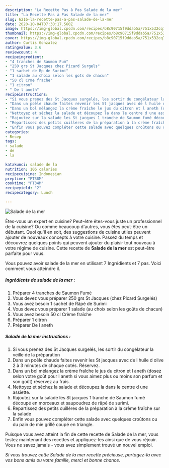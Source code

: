 ```yaml
---
description: "La Recette Pas à Pas Salade de la mer"
title: "La Recette Pas à Pas Salade de la mer"
slug: 6216-la-recette-pas-a-pas-salade-de-la-mer
date: 2020-10-04T07:30:17.560Z
image: https://img-global.cpcdn.com/recipes/b8c90715f9ddab5a/751x532cq70/salade-de-la-mer-photo-principale-de-la-recette.jpg
thumbnail: https://img-global.cpcdn.com/recipes/b8c90715f9ddab5a/751x532cq70/salade-de-la-mer-photo-principale-de-la-recette.jpg
cover: https://img-global.cpcdn.com/recipes/b8c90715f9ddab5a/751x532cq70/salade-de-la-mer-photo-principale-de-la-recette.jpg
author: Curtis Gonzalez
ratingvalue: 3.6
reviewcount: 4
recipeingredient:
- "4 tranches de Saumon Fum"
- "250 grs St Jacques chez Picard Surgels"
- "1 sachet de Rp de Surimi"
- "1 salade au choix selon les gots de chacun"
- "50 cl Crme frache"
- "1 citron"
- " De l aneth"
recipeinstructions:
- "Si vous prenez des St Jacques surgelés, les sortir du congélateur la veille de la préparation"
- "Dans un poêle chaude faites revenir les St jacques avec de l huile d olive 2 à 3 minutes de chaque cotés. Réservez."
- "Dans un bol mélangez la crème fraîche le jus du citron et l aneth (dosez selon votre goût pour l aneth si vous aimez plus ou moins son parfum et son goût) réservez au frais."
- "Nettoyez et séchez la salade et découpez la dans le centre d une assiette."
- "Rajoutez sur la salade les St jacques 1 tranche de Saumon fumé découpé en morceaux et saupoudrez de râpé de surimi."
- "Repartissez des petits cuillères de la préparation à la crème fraîche sur la salade"
- "Enfin vous pouvez compléter cette salade avec quelques croûtons ou du pain de mie grillé coupé en triangle."
categories:
- Resep
tags:
- salade
- de
- la

katakunci: salade de la 
nutrition: 106 calories
recipecuisine: Indonesian
preptime: "PT38M"
cooktime: "PT34M"
recipeyield: "2"
recipecategory: Lunch

---
```



![Salade de la mer](https://img-global.cpcdn.com/recipes/b8c90715f9ddab5a/751x532cq70/salade-de-la-mer-photo-principale-de-la-recette.jpg)

Êtes-vous un expert en cuisine? Peut-être êtes-vous juste un professionnel de la cuisine? Ou comme beaucoup d'autres, vous êtes peut-être un débutant. Quoi qu'il en soit, des suggestions de cuisine utiles peuvent ajouter de nouveaux concepts à votre cuisine. Passez du temps et découvrez quelques points qui peuvent ajouter du plaisir tout nouveau à votre régime de cuisine. Cette recette de <strong> Salade de la mer </strong> est peut-être parfaite pour vous.

<!--inarticleads1-->

Vous pouvez avoir salade de la mer en utilisant 7 Ingrédients et 7 pas. Voici comment vous atteindre il.

##### Ingrédients de salade de la mer :

1. Préparer 4 tranches de Saumon Fumé
1. Vous devez vous préparer 250 grs St Jacques (chez Picard Surgelés)
1. Vous avez besoin 1 sachet de Râpé de Surimi
1. Vous devez vous préparer 1 salade (au choix selon les goûts de chacun)
1. Vous avez besoin 50 cl Crème fraîche
1. Préparer 1 citron
1. Préparer  De l aneth




<!--inarticleads2-->

##### Salade de la mer instructions :

1. Si vous prenez des St Jacques surgelés, les sortir du congélateur la veille de la préparation
1. Dans un poêle chaude faites revenir les St jacques avec de l huile d olive 2 à 3 minutes de chaque cotés. Réservez.
1. Dans un bol mélangez la crème fraîche le jus du citron et l aneth (dosez selon votre goût pour l aneth si vous aimez plus ou moins son parfum et son goût) réservez au frais.
1. Nettoyez et séchez la salade et découpez la dans le centre d une assiette.
1. Rajoutez sur la salade les St jacques 1 tranche de Saumon fumé découpé en morceaux et saupoudrez de râpé de surimi.
1. Repartissez des petits cuillères de la préparation à la crème fraîche sur la salade
1. Enfin vous pouvez compléter cette salade avec quelques croûtons ou du pain de mie grillé coupé en triangle.




<!--inarticleads1-->

<p>
Puisque vous avez atteint la fin de cette recette de Salade de la mer, vous testez maintenant des recettes et appliquez-les ainsi que de vous réjouir. Vous ne savez jamais - vous avez simplement trouvé un nouvel emploi.
</p>

<p>
<i>Si vous trouvez cette Salade de la mer recette précieuse, partagez-la avec vos bons amis ou votre famille, merci et bonne chance.</i>
</p>
